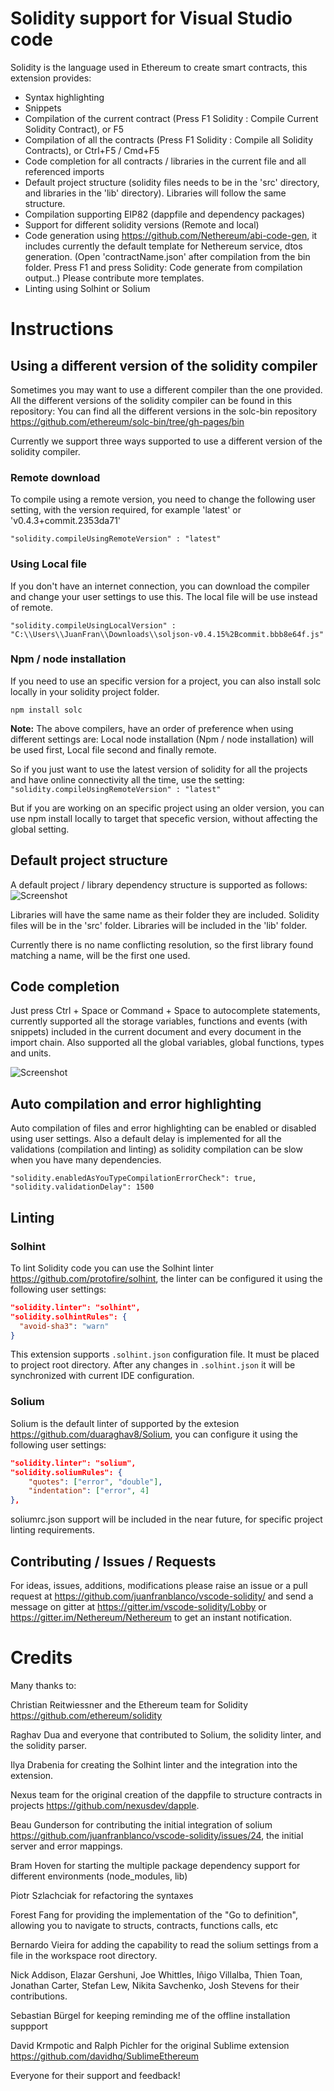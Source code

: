 # Solidity support for Visual Studio code
Solidity is the language used in Ethereum to create smart contracts, this extension provides: 

* Syntax highlighting
* Snippets
* Compilation of the current contract (Press F1 Solidity : Compile Current Solidity Contract), or F5 
* Compilation of all the contracts (Press F1 Solidity : Compile all Solidity Contracts), or Ctrl+F5 / Cmd+F5
* Code completion for all contracts / libraries in the current file and all referenced imports
* Default project structure (solidity files needs to be in the 'src' directory, and libraries in the 'lib' directory). Libraries will follow the same structure.
* Compilation supporting EIP82 (dappfile and dependency packages)
* Support for different solidity versions (Remote and local)
* Code generation using https://github.com/Nethereum/abi-code-gen, it includes currently the default template for Nethereum service, dtos generation. 
  (Open 'contractName.json' after compilation from the bin folder. Press F1 and press Solidity: Code generate from compilation output..)
  Please contribute more templates.
* Linting using Solhint or Solium

# Instructions

## Using a different version of the solidity compiler

Sometimes you may want to use a different compiler than the one provided. All the different versions of the solidity compiler can be found in this repository: You can find all the different versions in the solc-bin repository https://github.com/ethereum/solc-bin/tree/gh-pages/bin

Currently we support three ways supported to use a different version of the solidity compiler.

### Remote download

To compile using a remote version, you need to change the following user setting, with the version required, for example 'latest' or 'v0.4.3+commit.2353da71'

```
"solidity.compileUsingRemoteVersion" : "latest"
```
### Using Local file

If you don't have an internet connection, you can download the compiler and change your user settings to use this.
The local file will be use instead of remote.

```
"solidity.compileUsingLocalVersion" : "C:\\Users\\JuanFran\\Downloads\\soljson-v0.4.15%2Bcommit.bbb8e64f.js"
```

### Npm / node installation
If you need to use an specific version for a project, you can also install solc locally in your solidity project folder.

```
npm install solc 
```

**Note:** The above compilers, have an order of preference when using different settings are: Local node installation (Npm / node installation) will be used first, Local file second and finally remote. 

So if you just want to use the latest version of solidity for all the projects and have online connectivity all the time, use the setting:
```"solidity.compileUsingRemoteVersion" : "latest"```

But if you are working on an specific project using an older version, you can use npm install locally to target that specefic version, without affecting the global setting.


## Default project structure

A default project  / library dependency structure is supported as follows:
![Screenshot](screenshots/simpleProjectStructure.PNG)

Libraries will have the same name as their folder they are included.
Solidity files will be in the 'src' folder.
Libraries will be included in the 'lib' folder.

Currently there is no name conflicting resolution, so the first library found matching a name, will be the first one used.

## Code completion

Just press Ctrl + Space or Command + Space to autocomplete statements, currently supported all the storage variables, functions and events (with snippets) included in the current document and every document in the import chain. Also supported all the global variables, global functions, types and units.

![Screenshot](screenshots/autocompletedemo.gif)

## Auto compilation and error highlighting

Auto compilation of files and error highlighting can be enabled or disabled using user settings. Also a default delay is implemented for all the validations (compilation and linting) as solidity compilation can be slow when you have many dependencies.

```
"solidity.enabledAsYouTypeCompilationErrorCheck": true,
"solidity.validationDelay": 1500
```

## Linting

### Solhint

To lint Solidity code you can use the Solhint linter https://github.com/protofire/solhint, the linter can be configured it using the following user settings:

```json
"solidity.linter": "solhint",
"solidity.solhintRules": {
  "avoid-sha3": "warn"
}
```

This extension supports `.solhint.json` configuration file. It must be placed to project root 
directory. After any changes in `.solhint.json` it will be synchronized with current IDE 
configuration. 

### Solium

Solium is the default linter of supported by the extesion https://github.com/duaraghav8/Solium, you can configure it using the following user settings:

```json
"solidity.linter": "solium",
"solidity.soliumRules": {
    "quotes": ["error", "double"],
    "indentation": ["error", 4]
},
```

soliumrc.json support will be included in the near future, for specific project linting requirements.

## Contributing / Issues / Requests

For ideas, issues, additions, modifications please raise an issue or a pull request at https://github.com/juanfranblanco/vscode-solidity/
and send a message on gitter at https://gitter.im/vscode-solidity/Lobby or https://gitter.im/Nethereum/Nethereum to get an instant notification.

# Credits

Many thanks to:

Christian Reitwiessner and the Ethereum team for Solidity https://github.com/ethereum/solidity

Raghav Dua and everyone that contributed to Solium, the solidity linter, and the solidity parser.

Ilya Drabenia for creating the Solhint linter and the integration into the extension.

Nexus team for the original creation of the dappfile to structure contracts in projects https://github.com/nexusdev/dapple.

Beau Gunderson for contributing the initial integration of solium  https://github.com/juanfranblanco/vscode-solidity/issues/24, the initial server and error mappings.

Bram Hoven for starting the multiple package dependency support for different environments (node_modules, lib)

Piotr Szlachciak for refactoring the syntaxes

Forest Fang for providing the implementation of the "Go to definition", allowing you to navigate to structs, contracts, functions calls, etc

Bernardo Vieira for adding the capability to read the solium settings from a file in the workspace root directory.

Nick Addison, Elazar Gershuni, Joe Whittles, Iñigo Villalba, Thien Toan, Jonathan Carter, Stefan Lew, Nikita Savchenko, Josh Stevens for their contributions.

Sebastian Bürgel for keeping reminding me of the offline installation suppport

David Krmpotic and Ralph Pichler for the original Sublime extension
https://github.com/davidhq/SublimeEthereum



Everyone for their support and feedback!
